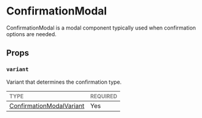 # ConfirmationModal

ConfirmationModal is a modal component typically used when confirmation options are needed.

## Props

### `variant`

Variant that determines the confirmation type.

| <span style="color:gray;font-size:14px">TYPE</span>         | <span style="color:gray;font-size:14px">REQUIRED</span> |
| :---------------------------------------------------------- | :------------------------------------------------------ |
| [ConfirmationModalVariant](./ConfirmationModal.types.ts#L3) | Yes                                                     |
